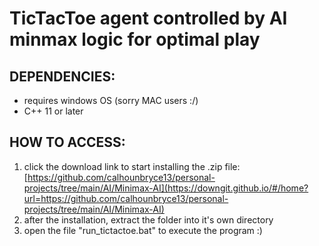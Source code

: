 # TicTacToe agent controlled by AI minmax logic for optimal play


## DEPENDENCIES:
* requires windows OS (sorry MAC users :/)
* C++ 11 or later

## HOW TO ACCESS:

1. click the download link to start installing the .zip file: [https://github.com/calhounbryce13/personal-projects/tree/main/AI/Minimax-AI](https://downgit.github.io/#/home?url=https://github.com/calhounbryce13/personal-projects/tree/main/AI/Minimax-AI)
2. after the installation, extract the folder into it's own directory
3. open the file "run_tictactoe.bat" to execute the program :)
